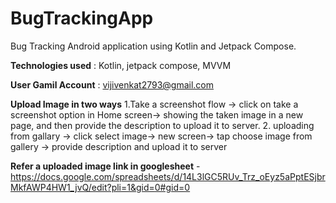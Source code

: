 # BugTrackingApp
Bug Tracking Android application using Kotlin and Jetpack Compose.

**Technologies used** : Kotlin, jetpack compose, MVVM

**User Gamil Account** : vijivenkat2793@gmail.com

**Upload Image in two ways**
 1.Take a screenshot flow -> click on take a screenshot option in Home screen-> showing the taken image in a new page, and then provide the description to upload it to server.
 2. uploading from gallary -> click select image-> new screen-> tap choose image from gallery -> provide description and upload it to server

**Refer a uploaded image link in googlesheet**  -  https://docs.google.com/spreadsheets/d/14L3lGC5RUv_Trz_oEyz5aPptESjbrMkfAWP4HW1_jvQ/edit?pli=1&gid=0#gid=0
